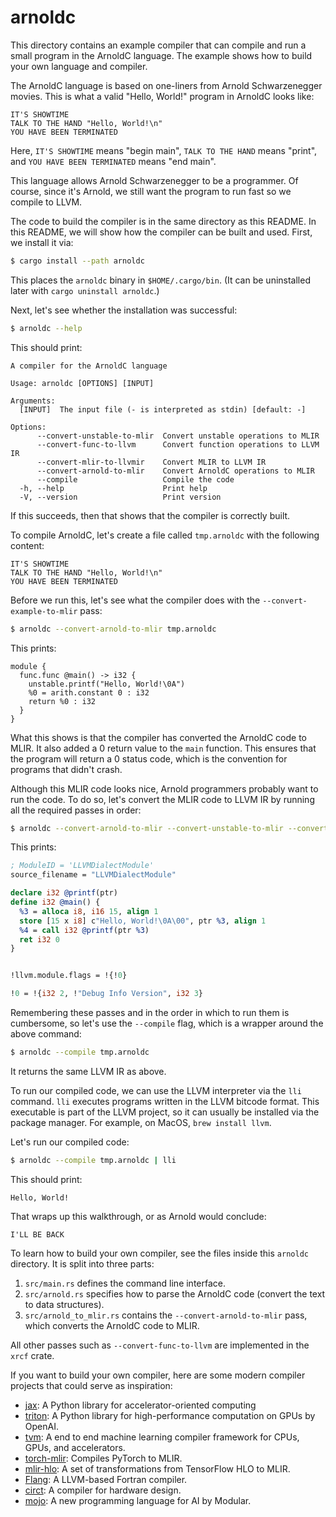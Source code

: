 # arnoldc

This directory contains an example compiler that can compile and run a small program in the ArnoldC language.
The example shows how to build your own language and compiler.

The ArnoldC language is based on one-liners from Arnold Schwarzenegger movies.
This is what a valid "Hello, World!" program in ArnoldC looks like:

```arnoldc
IT'S SHOWTIME
TALK TO THE HAND "Hello, World!\n"
YOU HAVE BEEN TERMINATED
```

Here, `IT'S SHOWTIME` means "begin main", `TALK TO THE HAND` means "print", and `YOU HAVE BEEN TERMINATED` means "end main".

This language allows Arnold Schwarzenegger to be a programmer.
Of course, since it's Arnold, we still want the program to run fast so we compile to LLVM.

The code to build the compiler is in the same directory as this README.
In this README, we will show how the compiler can be built and used.
First, we install it via:

```sh
$ cargo install --path arnoldc
```

This places the `arnoldc` binary in `$HOME/.cargo/bin`.
(It can be uninstalled later with `cargo uninstall arnoldc`.)

Next, let's see whether the installation was successful:

```sh
$ arnoldc --help
```

This should print:

```text
A compiler for the ArnoldC language

Usage: arnoldc [OPTIONS] [INPUT]

Arguments:
  [INPUT]  The input file (- is interpreted as stdin) [default: -]

Options:
      --convert-unstable-to-mlir  Convert unstable operations to MLIR
      --convert-func-to-llvm      Convert function operations to LLVM IR
      --convert-mlir-to-llvmir    Convert MLIR to LLVM IR
      --convert-arnold-to-mlir    Convert ArnoldC operations to MLIR
      --compile                   Compile the code
  -h, --help                      Print help
  -V, --version                   Print version
```

If this succeeds, then that shows that the compiler is correctly built.

To compile ArnoldC, let's create a file called `tmp.arnoldc` with the following content:

```arnoldc
IT'S SHOWTIME
TALK TO THE HAND "Hello, World!\n"
YOU HAVE BEEN TERMINATED
```

Before we run this, let's see what the compiler does with the `--convert-example-to-mlir` pass:

```sh
$ arnoldc --convert-arnold-to-mlir tmp.arnoldc
```

This prints:

```mlir
module {
  func.func @main() -> i32 {
    unstable.printf("Hello, World!\0A")
    %0 = arith.constant 0 : i32
    return %0 : i32
  }
}
```

What this shows is that the compiler has converted the ArnoldC code to MLIR.
It also added a 0 return value to the `main` function.
This ensures that the program will return a 0 status code, which is the convention for programs that didn't crash.

Although this MLIR code looks nice, Arnold programmers probably want to run the code.
To do so, let's convert the MLIR code to LLVM IR by running all the required passes in order:

```sh
$ arnoldc --convert-arnold-to-mlir --convert-unstable-to-mlir --convert-func-to-llvm --convert-mlir-to-llvmir tmp.arnoldc
```

This prints:

```llvm
; ModuleID = 'LLVMDialectModule'
source_filename = "LLVMDialectModule"

declare i32 @printf(ptr)
define i32 @main() {
  %3 = alloca i8, i16 15, align 1
  store [15 x i8] c"Hello, World!\0A\00", ptr %3, align 1
  %4 = call i32 @printf(ptr %3)
  ret i32 0
}


!llvm.module.flags = !{!0}

!0 = !{i32 2, !"Debug Info Version", i32 3}
```

Remembering these passes and in the order in which to run them is cumbersome, so let's use the `--compile` flag, which is a wrapper around the above command:

```sh
$ arnoldc --compile tmp.arnoldc
```

It returns the same LLVM IR as above.

To run our compiled code, we can use the LLVM interpreter via the `lli` command.
`lli` executes programs written in the LLVM bitcode format.
This executable is part of the LLVM project, so it can usually be installed via the package manager.
For example, on MacOS, `brew install llvm`.

Let's run our compiled code:

```sh
$ arnoldc --compile tmp.arnoldc | lli
```

This should print:

```text
Hello, World!
```

That wraps up this walkthrough, or as Arnold would conclude:

```text
I'LL BE BACK
```

To learn how to build your own compiler, see the files inside this `arnoldc` directory.
It is split into three parts:

1. `src/main.rs` defines the command line interface.
1. `src/arnold.rs` specifies how to parse the ArnoldC code (convert the text to data structures).
1. `src/arnold_to_mlir.rs` contains the `--convert-arnold-to-mlir` pass, which converts the ArnoldC code to MLIR.

All other passes such as `--convert-func-to-llvm` are implemented in the `xrcf` crate.

If you want to build your own compiler, here are some modern compiler projects that could serve as inspiration:

- [jax](https://github.com/jax-ml/jax): A Python library for accelerator-oriented computing
- [triton](https://github.com/triton-lang/triton): A Python library for high-performance computation on GPUs by OpenAI.
- [tvm](https://tvm.apache.org/): A end to end machine learning compiler framework for CPUs, GPUs, and accelerators.
- [torch-mlir](https://github.com/llvm/torch-mlir): Compiles PyTorch to MLIR.
- [mlir-hlo](https://github.com/llvm/mlir-hlo): A set of transformations from TensorFlow HLO to MLIR.
- [Flang](https://flang.llvm.org/docs/): A LLVM-based Fortran compiler.
- [circt](https://github.com/llvm/circt): A compiler for hardware design.
- [mojo](https://www.modular.com/mojo): A new programming language for AI by Modular.